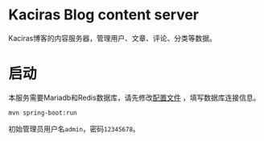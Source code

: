 # Kaciras Blog content server

Kaciras博客的内容服务器，管理用户、文章、评论、分类等数据。

# 启动

本服务需要Mariadb和Redis数据库，请先修改[配置文件](https://github.com/kaciras-blog/content-server/blob/master/application-EXAMPLE.yml) ，填写数据库连接信息。

```shell script
mvn spring-boot:run
```

初始管理员用户名`admin`，密码`12345678`。
